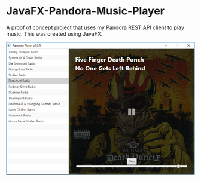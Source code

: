 # JavaFX-Pandora-Music-Player
A proof of concept project that uses my Pandora REST API client to play music.
This was created using JavaFX.

![alt text](https://github.com/Zeejfps/JavaFX-Pandora-Music-Player/blob/master/imgs/Pandora%20Player.png)
